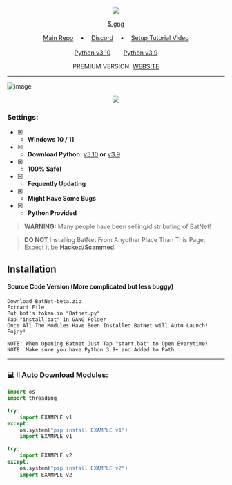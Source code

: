 <p align="center">
<img src="https://img.shields.io/github/languages/top/TT-Tutorials/GANG-Nuker?color=6d00c1&label-style=flat-square" </a>
</p>

<p align="center">
<a href="https://discord.gg/bwnc9AnXyb">$ gng</a>

 
</p>
<p align="center">
<a href="https://github.com/Bufffy2021/BatNet-beta">Main Repo</a> ㅤ•ㅤ
<a href="https://discord.gg/QqSds9fVwR">Discord</a> ㅤ•ㅤ
<a href="https://youtu.be/">Setup Tutorial Video</a>
</p>
</p>
<p align="center">
<a href="https://www.python.org/ftp/python/3.10.5/python-3.10.5-amd64.exe">Python v3.10</a>ㅤㅤ 
<a href="https://www.python.org/ftp/python/3.9.0/python-3.9.0-amd64.exe">Python v3.9</a>
</p>
<p align="center">
PREMIUM VERSION:
<a href="https://deathteam.org/">WEBSITE</a>
</p>
 
---
![image](https://media.discordapp.net/attachments/1081695103468458034/1089729510238326844/image.png)


<p align="center"> 
  <kbd>
<img src="https://media.discordapp.net/attachments/997998908791857213/1000706753308139540/unknown.png"></img>
  </kbd>
</p>

### Settings:
- [x] - **Windows 10 / 11**
- [x] - **Download Python:** [v3.10](https://www.python.org/ftp/python/3.10.5/python-3.10.5-amd64.exe) **or** [v3.9](https://www.python.org/ftp/python/3.9.0/python-3.9.0-amd64.exe)

- [x] - **100% Safe!**
- [x] - **Fequently Updating**
- [x] - **Might Have Some Bugs**
- [x] - **Python Provided**

> **WARNING:** Many people have been selling/distributing of BatNet!

> **DO NOT** Installing BatNet From Anyother Place Than This Page, Expect it be **Hacked/Scammed.**

## Installation

#### Source Code Version (More complicated but less buggy)
```sh-session
Download BatNet-beta.zip
Extract File
Put bot's token in "Batnet.py"
Tap "install.bat" in GANG Folder
Once All The Modules Have Been Installed BatNet will Auto Launch!
Enjoy!

NOTE: When Opening Batnet Just Tap "start.bat" to Open Everytime!
NOTE: Make sure you have Python 3.9+ and Added to Path.
```

---

### <a id="code-example"></a>💻〢Auto Download Modules:

```py
import os 
import threading

try:
    import EXAMPLE v1
except:
    os.system("pip install EXAMPLE v1")
    import EXAMPLE v1

try:
    import EXAMPLE v2
except:
    os.system("pip install EXAMPLE v2")
    import EXAMPLE v2
```

